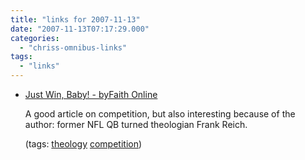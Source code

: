 ```yaml
---
title: "links for 2007-11-13"
date: "2007-11-13T07:17:29.000"
categories: 
  - "chriss-omnibus-links"
tags: 
  - "links"
---
```


- [Just Win, Baby! - byFaith Online](http://sites.silaspartners.com/partner/Article_Display_Page/0,,PTID323422%7CCHID664014%7CCIID2140738,00.html)
    
    A good article on competition, but also interesting because of the author: former NFL QB turned theologian Frank Reich.
    
    (tags: [theology](http://del.icio.us/hubbsc/theology) [competition](http://del.icio.us/hubbsc/competition))
